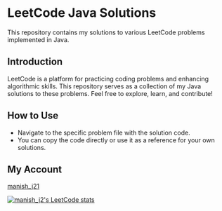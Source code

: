 # LeetCode Java Solutions

This repository contains my solutions to various LeetCode problems implemented in Java. 

## Introduction

LeetCode is a platform for practicing coding problems and enhancing algorithmic skills. This repository serves as a collection of my Java solutions to these problems. Feel free to explore, learn, and contribute!

## How to Use

- Navigate to the specific problem file with the solution code.
- You can copy the code directly or use it as a reference for your own solutions.

## My Account

<a href="https://leetcode.com/manish_j21/" target="_blank"> manish_j21<a/>


[![manish_j2's LeetCode stats](https://leetcode-stats-six.vercel.app/?username=manish_j21&theme=dark)](https://github.com/manish_j21/leetcode-stats)
